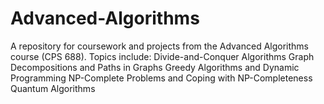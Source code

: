 # Advanced-Algorithms
A repository for coursework and projects from the Advanced Algorithms course (CPS 688). Topics include:  Divide-and-Conquer Algorithms Graph Decompositions and Paths in Graphs Greedy Algorithms and Dynamic Programming NP-Complete Problems and Coping with NP-Completeness Quantum Algorithms
